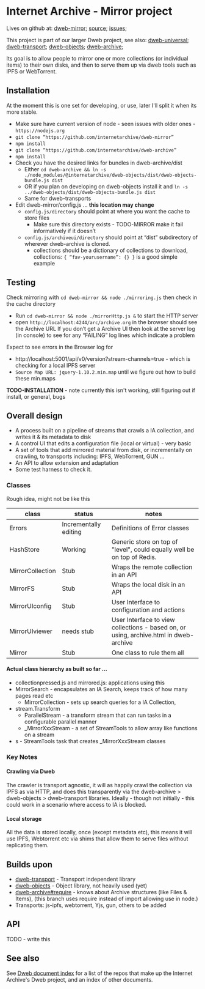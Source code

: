 # Internet Archive - Mirror project

Lives on github at:
[dweb-mirror](https://github.com/internetarchive/dweb-mirror);
[source](https://github.com/internetarchive/dweb-mirror);
[issues](https://github.com/internetarchive/dweb-mirror/issues);

This project is part of our larger Dweb project, see also: 
[dweb-universal](https://github.com/internetarchive/dweb-universal);
[dweb-transport](https://github.com/internetarchive/dweb-transport);
[dweb-objects](https://github.com/internetarchive/dweb-objects);
[dweb-archive](https://github.com/internetarchive/dweb-archive);


Its goal is to allow people to mirror one or more collections (or individual items) 
to their own disks, and then to serve them up via dweb tools such as IPFS or WebTorrent.

## Installation
 
At the moment this is one set for developing, or use, later I'll split it when its more stable.

* Make sure have current version of node - seen issues with older ones - `https://nodejs.org`
* `git clone “https://github.com/internetarchive/dweb-mirror”`
* `npm install`
* `git clone “https://github.com/internetarchive/dweb-archive”`
* `npm install`
* Check you have the desired links for bundles in dweb-archive/dist
  * Either `cd dweb-archive && ln -s ./node_modules/@internetarchive/dweb-objects/dist/dweb-objects-bundle.js dist`
  * OR if you plan on developing on dweb-objects install it and `ln -s ../dweb-objects/dist/dweb-objects-bundle.js dist` 
  * Same for dweb-transports 
* Edit dweb-mirror/config.js … **this location may change**
  * `config.js/directory`  should point at where you want the cache to store files 
    * Make sure this directory exists - TODO-MIRROR make it fail informatively if it doesn’t 
  * `config.js/archiveui/directory` should point at “dist” subdirectory of wherever dweb-archive is cloned.
    * collections should be a dictionary of collections to download,  collections: `{ “fav-yourusername”: {} }` is a good simple example

## Testing
Check mirroring with `cd dweb-mirror && node ./mirroring.js` then check in the cache directory

* Run `cd dweb-mirror && node ./mirrorHttp.js &` to start the HTTP server
* open `http://localhost:4244/arc/archive.org` in the browser should see the Archive URL
If you don’t get a Archive UI then look at the server log (in console) to see for any “FAILING” log lines which indicate a problem

Expect to see errors in the Browser log for 
* http://localhost:5001/api/v0/version?stream-channels=true  - which is checking for a local IPFS server
* `Source Map URL: jquery-1.10.2.min.map` until we figure out how to build these min.maps 

**TODO-INSTALLATION** - note currently this isn't working, still figuring out if install, or general, bugs

## Overall design

* A process built on a pipeline of streams that crawls a IA collection, and writes it & its metadata to disk 
* A control UI that edits a configuration file (local or virtual) - very basic
* A set of tools that add mirrored material from disk, or incrementally on crawling, to transports including: IPFS, WebTorrent, GUN ...
* An API to allow extension and adaptation
* Some test harness to check it.

### Classes
Rough idea, might not be like this

class|status|notes
-----|-----|---
Errors|Incrementally editing|Definitions of Error classes
HashStore|Working|Generic store on top of "level", could equally well be on top of Redis.
MirrorCollection|Stub|Wraps the remote collection in an API
MirrorFS|Stub|Wraps the local disk in an API
MirrorUIconfig|Stub|User Interface to configuration and actions
MirrorUIviewer|needs stub|User Interface to view collections - based on, or using, archive.html in dweb-archive
Mirror|Stub|One class to rule them all

#### Actual class hierarchy as built so far ...

* collectionpressed.js and mirrored.js: applications using this
* MirrorSearch - encapsulates an IA Search, keeps track of how many pages read etc
    * MirrorCollection - sets up search queries for a IA Collection, 
* stream.Transform
    * ParallelStream - a transform stream that can run tasks in a configurable parallel manner
    * _MirrorXxxStream - a set of StreamTools to allow array like functions on a stream    
* s - StreamTools task that creates _MirrorXxxStream classes

### Key Notes
#### Crawling via Dweb
The crawler is transport agnostic, it will as happily crawl the collection via IPFS as via HTTP, and does this transparently 
via the dweb-archive > dweb-objects > dweb-transport libraries. 
Ideally - though not initially - this could work in a scenario where access to IA is blocked. 

#### Local storage
All the data is stored locally, once (except metadata etc), 
this means it will use IPFS, Webtorrent etc via shims that allow them to serve files without replicating them.

## Builds upon
* [dweb-transport](https://github.com/internetarchive/dweb-transport) - Transport independent library
* [dweb-objects](https://github.com/internetarchive/dweb-objects) - Object library, not heavily used (yet)
* [dweb-archive#require](https://github.com/internetarchive/dweb-archive#require) - knows about Archive structures (like Files & Items), (this branch uses require instead of import allowing use in node.)
* Transports: js-ipfs, webtorrent, Yjs, gun, others to be added

## API
TODO - write this

## See also
See [Dweb document index](https://github.com/internetarchive/dweb-transports/blob/master/DOCUMENTINDEX.md) for a list of the repos that make up the Internet Archive's Dweb project, and an index of other documents. 



